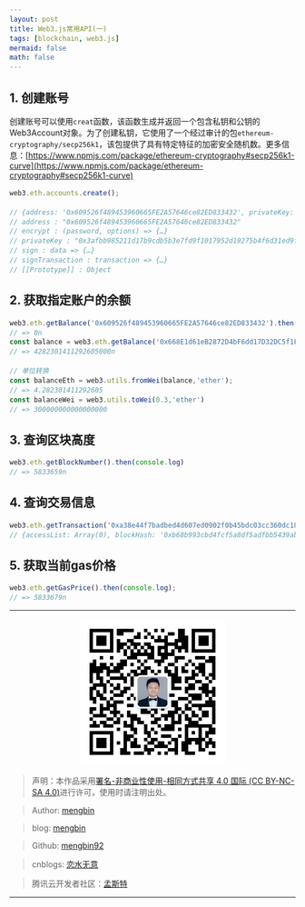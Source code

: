 ```yaml
---
layout: post
title: Web3.js常用API(一)
tags: [blockchain, web3.js]
mermaid: false
math: false
---  
```


## 1. 创建账号

创建账号可以使用`creat`函数，该函数生成并返回一个包含私钥和公钥的Web3Account对象。为了创建私钥，它使用了一个经过审计的包`ethereum-cryptography/secp256k1`，该包提供了具有特定特征的加密安全随机数。更多信息：[https://www.npmjs.com/package/ethereum-cryptography#secp256k1-curve](https://www.npmjs.com/package/ethereum-cryptography#secp256k1-curve)

```javascript
web3.eth.accounts.create();

// {address: '0x609526f489453960665FE2A57646ce82ED833432', privateKey: '0x3afbb985211d17b9cdb5b3e7fd9f1017952d19275b4f6d31ed9f15bffb2e6185', signTransaction: ƒ, sign: ƒ, encrypt: ƒ}
// address : "0x609526f489453960665FE2A57646ce82ED833432"
// encrypt : (password, options) => {…}
// privateKey : "0x3afbb985211d17b9cdb5b3e7fd9f1017952d19275b4f6d31ed9f15bffb2e6185"
// sign : data => {…}
// signTransaction : transaction => {…}
// [[Prototype]] : Object
```

## 2. 获取指定账户的余额

```javascript
web3.eth.getBalance('0x609526f489453960665FE2A57646ce82ED833432').then(console.log);
// => 0n
const balance = web3.eth.getBalance('0x668E1d61eB2872D4bF6dd17D32DC5f1FD993A6AD');
// => 4282301411292605000n

// 单位转换
const balanceEth = web3.utils.fromWei(balance,'ether');
// => 4.282301411292605
const balanceWei = web3.utils.toWei(0.3,'ether')
// => 300000000000000000
```  

## 3. 查询区块高度

```javascript
web3.eth.getBlockNumber().then(console.log)
// => 5833659n
```

## 4. 查询交易信息

```javascript
web3.eth.getTransaction('0xa38e44f7badbed4d607ed0902f0b45bdc03cc360dc18d5ce12d4ed44d60602f4').then(console.log)
// {accessList: Array(0), blockHash: '0xb68b993cbd4fcf5a8df5adfbb5439ab3fc72e8b9b52e67e6ea5930d2a5f92c95', blockNumber: 5833651n, chainId: 11155111n, from: '0x668e1d61eb2872d4bf6dd17d32dc5f1fd993a6ad', …}
```

## 5. 获取当前gas价格

```javascript
web3.eth.getGasPrice().then(console.log);
// => 5833679n
```

---

<div align="center">
  <img src="../img/qrcode_wechat.jpg" alt="孟斯特">
</div>

> 声明：本作品采用[署名-非商业性使用-相同方式共享 4.0 国际 (CC BY-NC-SA 4.0)](https://creativecommons.org/licenses/by-nc-sa/4.0/deed.zh)进行许可，使用时请注明出处。  

> Author: [mengbin](mengbin1992@outlook.com)  

> blog: [mengbin](https://mengbin.top)  

> Github: [mengbin92](https://mengbin92.github.io/)  

> cnblogs: [恋水无意](https://www.cnblogs.com/lianshuiwuyi/)  

> 腾讯云开发者社区：[孟斯特](https://cloud.tencent.com/developer/user/6649301)  

---
